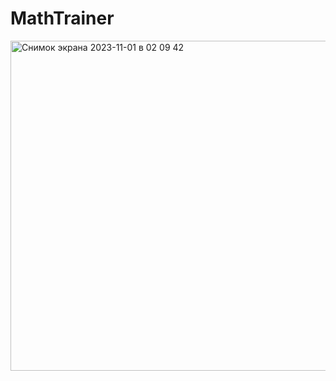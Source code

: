 # MathTrainer

<img width="528" alt="Снимок экрана 2023-11-01 в 02 09 42" src="https://github.com/ikurlovich/MathTrainer/assets/126816902/110ff5ab-55e3-4418-8063-e9d4dd341ab1">
